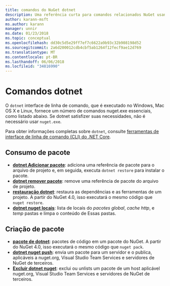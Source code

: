 ```yaml
---
title: comandos do NuGet dotnet
description: Uma referência curta para comandos relacionados NuGet usando a interface de linha de comando dotnet.
author: karann-msft
ms.author: karann
manager: unnir
ms.date: 01/23/2018
ms.topic: conceptual
ms.openlocfilehash: dd30c5d5e29ff7ef7c6622a9b93c32b908198d52
ms.sourcegitcommit: 2a6d200012cdb4cbf5ab1264f12fecf9ae12d769
ms.translationtype: MT
ms.contentlocale: pt-BR
ms.lasthandoff: 06/06/2018
ms.locfileid: "34816990"
---
```

# <a name="dotnet-commands"></a>Comandos dotnet

O `dotnet` interface de linha de comando, que é executado no Windows, Mac OS X e Linux, fornece um número de comandos nuget.exe essenciais, como listado abaixo. Se dotnet satisfizer suas necessidades, não é necessário usar `nuget.exe`.

Para obter informações completas sobre `dotnet`, consulte [ferramentas de interface de linha de comando (CLI) do .NET Core](/dotnet/core/tools/?tabs=netcore2x).

## <a name="package-consumption"></a>Consumo de pacote

- [**dotnet Adicionar pacote**](/dotnet/core/tools/dotnet-add-package): adiciona uma referência de pacote para o arquivo de projeto e, em seguida, executa `dotnet restore` para instalar o pacote.
- [**dotnet remover pacote**](/dotnet/core/tools/dotnet-remove-package): remove uma referência de pacote do arquivo de projeto.
- [**restauração dotnet**](/dotnet/core/tools/dotnet-restore?tabs=netcore2x): restaura as dependências e as ferramentas de um projeto. A partir do NuGet 4.0, isso executará o mesmo código que `nuget restore`.
- [**dotnet nuget locais**](/dotnet/core/tools/dotnet-nuget-locals): lista de locais do *pacotes global*, *cache http*, e *temp* pastas e limpa o conteúdo de Essas pastas.

## <a name="package-creation"></a>Criação de pacote

- [**pacote de dotnet**](/dotnet/core/tools/dotnet-pack?tabs=netcore2x): pacotes de código em um pacote do NuGet. A partir do NuGet 4.0, isso executará o mesmo código que `nuget pack`.
- [**dotnet nuget push**](/dotnet/core/tools/dotnet-nuget-push): envia um pacote para um servidor e o publica, aplicáveis a nuget.org, Visual Studio Team Services e servidores de NuGet de terceiros.
- [**Excluir dotnet nuget**](/dotnet/core/tools/dotnet-nuget-delete): exclui ou unlists um pacote de um host aplicável nuget.org, Visual Studio Team Services e servidores de NuGet de terceiros.
